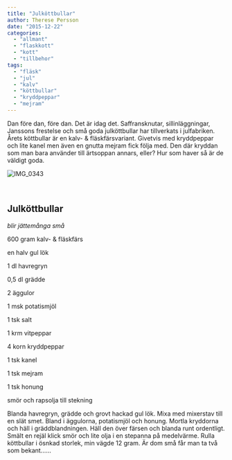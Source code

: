 ```yaml
---
title: "Julköttbullar"
author: Therese Persson
date: "2015-12-22"
categories:
  - "allmant"
  - "flaskkott"
  - "kott"
  - "tillbehor"
tags:
  - "fläsk"
  - "jul"
  - "kalv"
  - "köttbullar"
  - "kryddpeppar"
  - "mejram"
---
```


Dan före dan, före dan. Det är idag det. Saffransknutar, sillinläggningar, Janssons frestelse och små goda julköttbullar har tillverkats i julfabriken. Årets köttbullar är en kalv- & fläskfärsvariant. Givetvis med kryddpeppar och lite kanel men även en gnutta mejram fick följa med. Den där kryddan som man bara använder till ärtsoppan annars, eller? Hur som haver så är de väldigt goda.

![IMG_0343](/static/img/IMG_0343-1020x1020.jpg)

 

## Julköttbullar

_blir jättemånga små_

600 gram kalv- & fläskfärs

en halv gul lök

1 dl havregryn

0,5 dl grädde

2 äggulor

1 msk potatismjöl

1 tsk salt

1 krm vitpeppar

4 korn kryddpeppar

1 tsk kanel

1 tsk mejram

1 tsk honung

smör och rapsolja till stekning

Blanda havregryn, grädde och grovt hackad gul lök. Mixa med mixerstav till en slät smet. Bland i äggulorna, potatismjöl och honung. Mortla kryddorna och häll i gräddblandningen. Häll den över färsen och blanda runt ordentligt. Smält en rejäl klick smör och lite olja i en stepanna på medelvärme. Rulla köttbullar i ösnkad storlek, min vägde 12 gram. Är dom små får man ta två som bekant......
